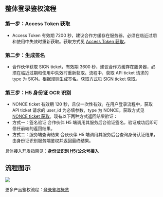 <!--- 身份证识别 H5 -->
## 整体登录鉴权流程
### 第一步：Access Token 获取
- Access Token 有效期 7200 秒，建议合作方缓存在服务器，必须在临近过期和使用中失效时重新获取。获取方式见 [Access Token 获取](http://tce.fsphere.cn/document/product/655/13813)。

### 第二步：生成签名
- 合作伙伴获取 SIGN ticket，有效期 3600 秒，建议合作方缓存在服务器，必须在临近过期和使用中失效时重新获取。流程中，获取 API ticket 请求的 type 为 SIGN。根据规则生成签名。获取方式见 [SIGN ticket 获取](http://tce.fsphere.cn/document/product/655/13815)。

### 第三步：H5 身份证 OCR 识别
 - NONCE ticket 有效期 120 秒，且仅一次性有效。在用户登录流程中，获取 API ticket 请求的 user_id 为必填参数，type 为 NONCE。获取方式见 [NONCE ticket 获取](http://tce.fsphere.cn/document/product/655/13816)。现有以下两种方式返回结果验证：
  - 方式一：签名验证
      合作伙伴 H5 端调用其服务后台验证签名，验证成功后即可信任前端的返回结果。
- 方式二：服务端查询结果
  合伙伙伴 H5 端调用其服务后台查询身份认证结果，由身份证识别服务端鉴权并返回最终结果。

具体接入开发指南见：[**身份证识别 H5/公众号接入**](http://tce.fsphere.cn/document/product/655/13851)
## 流程图示
![](http://imgcache.tce.fsphere.cn/image/mc.qcloudimg.com/static/img/9f828e1c3eb5d21b4afc6fed783d3669/ID+card+h5.png)


更多产品鉴权流程：[登录鉴权概览](http://tce.fsphere.cn/document/product/655/13663)
